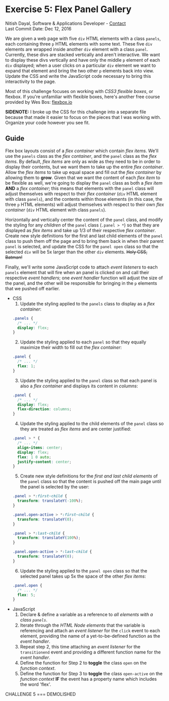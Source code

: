 # Exercise 5: Flex Panel Gallery
Nitish Dayal, Software & Applications Developer - [Contact](http://nitishdayal.me)  
Last Commit Date: Dec 12, 2016

We are given a web page with five `div` HTML elements with a class `panels`, 
  each containing three `p` HTML elements with some text. These five `div` elements 
  are wrapped inside another `div` element with a class `panel`. Currently, these divs 
  are stacked vertically and aren't interactive. We want to display these divs vertically
  and have only the middle `p` element of each `div` displayed; when a user clicks on a
  particular `div` element we want to expand that element and bring the two other `p`
  elements back into view. Update the CSS and write the JavaScript code necessary
  to bring this interactivity to the page.

Most of this challenge focuses on working with _CSS3 flexible boxes_, or flexbox. If 
  you're unfamiliar with flexible boxes, here's another free course provided by Wes Bos:
  [flexbox.io](http://flexbox.io)

**SIDENOTE:** I broke up the CSS for this challenge into a separate file because that
  made it easier to focus on the pieces that I was working with. Organize your code
  however you see fit.


## Guide

Flex box layouts consist of a _flex container_ which contain _flex items_. 
  We'll use the `panels` class as the _flex container_, and the `panel` class as the
  _flex items_. By default, _flex items_ are only as wide as they need to be in order
  to display their contents, but we want them to take up the entire _flex container_.
  Allow the _flex items_ to take up equal space and fill out the _flex container_
  by allowing them to **grow**. Given that we want the content of each _flex item_
  to be flexible as well, we're going to display the `panel` class as both a _flex item_
  **AND** a _flex container_; this means that elements with the `panel` class will adjust
  themselves with respect to their _flex container_ (`div` HTML element with class `panels`), 
  and the contents within those elements (in this case, the three `p` HTML elements) will 
  adjust themselves with respect to their own _flex container_ (`div` HTML element with 
  class `panels`).

Horizontally and vertically center the content of the `panel` class, and modify the styling
  for any _children_ of the `panel` class (`.panel > *`) so that they are displayed as
  _flex items_ and take up 1/3 of their respective _flex container_. Create new style
  definitions for the first and last child elements of the `panel` class to push them
  off the page and to bring them back in when their parent `panel` is selected, and
  update the CSS for the `panel open` class so that the selected `div` will be 5x
  larger than the other `div` elements. ~~Holy CSS, Batman!~~

Finally, we'll write some JavaScript code to attach _event listeners_ to each `panels`
  element that will fire when an panel is clicked on and call their respective _event
  handlers_; one _event handler_ function will adjust the size of the panel, and the
  other will be responsible for bringing in the `p` elements that we pushed off earlier.

- CSS
  1. Update the styling applied to the `panels` class to display as a _flex container_:
    ```CSS
    .panels {
      /* ... */
      display: flex;
    }
    ```
  2. Update the styling applied to each `panel` so that they equally maximize their
    width to fill out the _flex container_:
    ```CSS
    .panel {
      /* ... */
      flex: 1;
    }
    ```
  3. Update the styling applied to the `panel` class so that each panel is also a _flex
    container_ and displays its content in _columns_:
    ```CSS
    .panel {
      /* ... */
      display: flex;
      flex-direction: columns;
    }
    ```
  4. Update the styling applied to the child elements of the `panel` class so they are
    treated as _flex items_ and are center justified:
    ```CSS
    .panel > * {
      /* ... */
      align-items: center;
      display: flex;
      flex: 1 0 auto;
      justify-content: center;
    }
    ```
  5. Create new style definitions for the _first and last child elements_ of the `panel`
  class so that the content is pushed off the main page until the panel is selected by the user:
    ```CSS
    .panel > *:first-child {
      transform: translateY(-100%);
    }

    .panel.open-active > *:first-child {
      transform: translateY(0);
    }

    .panel > *:last-child {
      transform: translateY(100%);
    }

    .panel.open-active > *:last-child {
      transform: translateY(0);
    }
    ```
  6. Update the styling applied to the `panel open` class so that the selected panel takes up
    5x the space of the other _flex items_:
    ```CSS
    .panel.open {
      /* ... */
      flex: 5;
    }
    ```
- JavaScript
  1. Declare & define a variable as a reference to _all elements with a class `panels`_.
  2. Iterate through the _HTML Node elements_ that the variable is referencing and attach
    an _event listener_ for the `click` event to each element, providing the name of a 
    yet-to-be-defined function as the _event handler_.
  3. Repeat step 2, this time attaching an _event listener_ for the `transitionend` event
    and providing a different function name for the _event handler_.
  4. Define the function for Step 2 to **toggle** the class `open` on the _function context_.
  5. Define the function for Step 3 to **toggle** the class `open-active` on the _function
    context_ **IF** the event has a property name which includes the word 'flex'.

CHALLENGE 5 === DEMOLISHED
